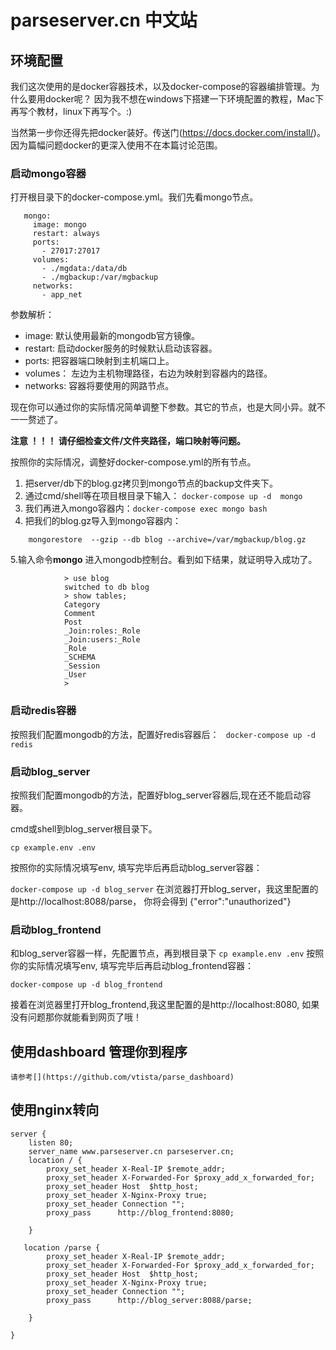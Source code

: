 # parseserver.cn 中文站

## 环境配置
   我们这次使用的是docker容器技术，以及docker-compose的容器编排管理。为什么要用docker呢？
   因为我不想在windows下搭建一下环境配置的教程，Mac下再写个教材，linux下再写个。:)
     
   当然第一步你还得先把docker装好。传送门(https://docs.docker.com/install/)。
	因为篇幅问题docker的更深入使用不在本篇讨论范围。
### 启动mongo容器   
   打开根目录下的docker-compose.yml。我们先看mongo节点。
``` docker
   mongo:
     image: mongo
     restart: always
     ports: 
       - 27017:27017
     volumes:
       - ./mgdata:/data/db
       - ./mgbackup:/var/mgbackup
     networks:
       - app_net    
```

参数解析：
* image:	默认使用最新的mongodb官方镜像。
* restart:	启动docker服务的时候默认启动该容器。
* ports:	把容器端口映射到主机端口上。
* volumes： 左边为主机物理路径，右边为映射到容器内的路径。
* networks: 容器将要使用的网路节点。

现在你可以通过你的实际情况简单调整下参数。其它的节点，也是大同小异。就不一一赘述了。
	
**注意	！！！
请仔细检查文件/文件夹路径，端口映射等问题。**

按照你的实际情况，调整好docker-compose.yml的所有节点。
1. 把server/db下的blog.gz拷贝到mongo节点的backup文件夹下。
2. 通过cmd/shell等在项目根目录下输入：
 ```docker-compose up -d  mongo```
3. 我们再进入mongo容器内：```docker-compose exec mongo bash```
4. 把我们的blog.gz导入到mongo容器内：
``` 
	mongorestore  --gzip --db blog --archive=/var/mgbackup/blog.gz 

```

5.输入命令**mongo** 进入mongodb控制台。看到如下结果，就证明导入成功了。

```
			> use blog
			switched to db blog
			> show tables;
			Category
			Comment
			Post
			_Join:roles:_Role
			_Join:users:_Role
			_Role
			_SCHEMA
			_Session
			_User
			>
```

### 启动redis容器
按照我们配置mongodb的方法，配置好redis容器后：
``` docker-compose up -d redis```

### 启动blog_server
按照我们配置mongodb的方法，配置好blog_server容器后,现在还不能启动容器。

cmd或shell到blog_server根目录下。

``` cp example.env .env ```

按照你的实际情况填写env,
填写完毕后再启动blog_server容器：

``` docker-compose up -d blog_server ```
 在浏览器打开blog_server，我这里配置的是http://localhost:8088/parse，
 你将会得到
{"error":"unauthorized"}

### 启动blog_frontend
和blog_server容器一样，先配置节点，再到根目录下
``` cp example.env .env ```
按照你的实际情况填写env,
填写完毕后再启动blog_frontend容器：

``` docker-compose up -d blog_frontend ```

接着在浏览器里打开blog_frontend,我这里配置的是http://localhost:8080,
如果没有问题那你就能看到网页了哦！

## 使用dashboard 管理你到程序
	请参考[](https://github.com/vtista/parse_dashboard)

## 使用nginx转向
```
server {
    listen 80;
    server_name www.parseserver.cn parseserver.cn;
    location / {
        proxy_set_header X-Real-IP $remote_addr;
        proxy_set_header X-Forwarded-For $proxy_add_x_forwarded_for;
        proxy_set_header Host  $http_host;
        proxy_set_header X-Nginx-Proxy true;
        proxy_set_header Connection "";
        proxy_pass      http://blog_frontend:8080;

    }

   location /parse {
        proxy_set_header X-Real-IP $remote_addr;
        proxy_set_header X-Forwarded-For $proxy_add_x_forwarded_for;
        proxy_set_header Host  $http_host;
        proxy_set_header X-Nginx-Proxy true;
        proxy_set_header Connection "";
        proxy_pass      http://blog_server:8088/parse;

    }

}

```
	   
